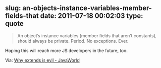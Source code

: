 slug: an-objects-instance-variables-member-fields-that
date: 2011-07-18 00:02:03
type: quote
---

> An object’s instance variables (member fields that aren’t constants), should always be private. Period. No exceptions. Ever.

Hoping this will reach more JS developers in the future, too.

 Via: [Why extends is evil - JavaWorld](http://www.javaworld.com/javaworld/jw-08-2003/jw-0801-toolbox.html?page=2)

